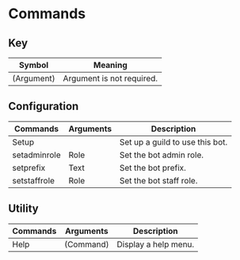 # Commands

## Key 
| Symbol      | Meaning                        |
| ----------- | ------------------------------ |
| (Argument)  | Argument is not required.      |

## Configuration
| Commands     | Arguments | Description                     |
| ------------ | --------- | ------------------------------- |
| Setup        |           | Set up a guild to use this bot. |
| setadminrole | Role      | Set the bot admin role.         |
| setprefix    | Text      | Set the bot prefix.             |
| setstaffrole | Role      | Set the bot staff role.         |

## Utility
| Commands | Arguments | Description          |
| -------- | --------- | -------------------- |
| Help     | (Command) | Display a help menu. |

